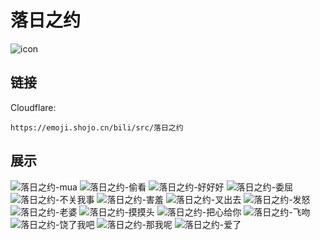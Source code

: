 # 落日之约
![icon](https://emoji.shojo.cn/bili/src/落日之约/icon.png)
## 链接
Cloudflare:
```
https://emoji.shojo.cn/bili/src/落日之约
```
## 展示
![落日之约-mua](https://emoji.shojo.cn/bili/src/落日之约/落日之约-mua.png)
![落日之约-偷看](https://emoji.shojo.cn/bili/src/落日之约/落日之约-偷看.png)
![落日之约-好好好](https://emoji.shojo.cn/bili/src/落日之约/落日之约-好好好.png)
![落日之约-委屈](https://emoji.shojo.cn/bili/src/落日之约/落日之约-委屈.png)
![落日之约-不关我事](https://emoji.shojo.cn/bili/src/落日之约/落日之约-不关我事.png)
![落日之约-害羞](https://emoji.shojo.cn/bili/src/落日之约/落日之约-害羞.png)
![落日之约-叉出去](https://emoji.shojo.cn/bili/src/落日之约/落日之约-叉出去.png)
![落日之约-发怒](https://emoji.shojo.cn/bili/src/落日之约/落日之约-发怒.png)
![落日之约-老婆](https://emoji.shojo.cn/bili/src/落日之约/落日之约-老婆.png)
![落日之约-摸摸头](https://emoji.shojo.cn/bili/src/落日之约/落日之约-摸摸头.png)
![落日之约-把心给你](https://emoji.shojo.cn/bili/src/落日之约/落日之约-把心给你.png)
![落日之约-飞吻](https://emoji.shojo.cn/bili/src/落日之约/落日之约-飞吻.png)
![落日之约-饶了我吧](https://emoji.shojo.cn/bili/src/落日之约/落日之约-饶了我吧.png)
![落日之约-那我呢](https://emoji.shojo.cn/bili/src/落日之约/落日之约-那我呢.png)
![落日之约-爱了](https://emoji.shojo.cn/bili/src/落日之约/落日之约-爱了.png)
